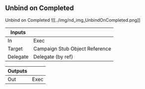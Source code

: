 ## Unbind on Completed
Unbind on Completed
![[../img/nd_img_UnbindOnCompleted.png]]

|Inputs||
|--|--|
| In | Exec |
| Target | Campaign Stub Object Reference |
| Delegate | Delegate (by ref) |

|Outputs||
|--|--|
| Out | Exec |
